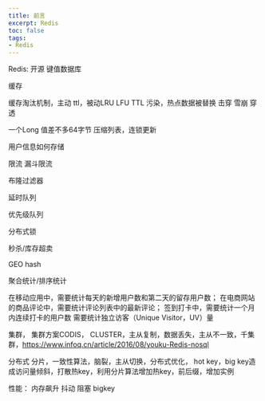 ```yaml
---
title: 前言
excerpt: Redis
toc: false
tags:
- Redis
---
```


Redis: 开源 键值数据库

缓存

缓存淘汰机制，主动 ttl，被动LRU LFU TTL 
污染，热点数据被替换
击穿
雪崩
穿透

一个Long 值差不多64字节
压缩列表，连锁更新

用户信息如何存储

限流
漏斗限流 

布隆过滤器

延时队列

优先级队列

分布式锁

秒杀/库存超卖

GEO hash

聚合统计/排序统计

在移动应用中，需要统计每天的新增用户数和第二天的留存用户数；
在电商网站的商品评论中，需要统计评论列表中的最新评论；
签到打卡中，需要统计一个月内连续打卡的用户数
需要统计独立访客（Unique Visitor，UV）量


集群，
集群方案CODIS， CLUSTER，主从复制，数据丢失，主从不一致，千集群，https://www.infoq.cn/article/2016/08/youku-Redis-nosql

分布式
分片，一致性算法，脑裂，主从切换，分布式优化， hot key，big key造成访问量倾斜，打散热key，利用分片算法增加热key，前后缀，增加实例

性能：
内存飙升
抖动
阻塞
bigkey
